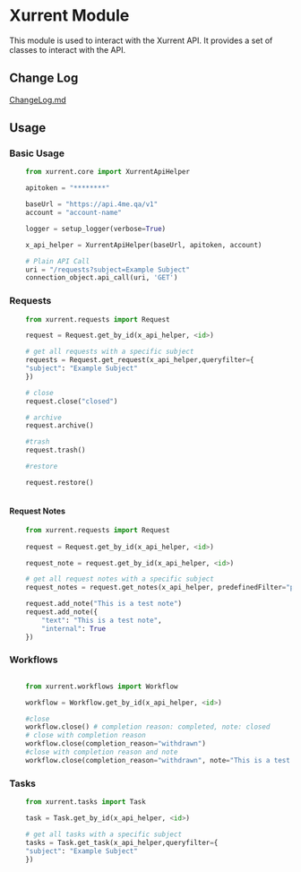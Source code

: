 # Xurrent Module

This module is used to interact with the Xurrent API. It provides a set of classes to interact with the API.

## Change Log

[ChangeLog.md](https://github.com/fasteiner/xurrent-python/blob/main/ChangeLog.md)

## Usage

### Basic Usage

```python
    from xurrent.core import XurrentApiHelper

    apitoken = "********"

    baseUrl = "https://api.4me.qa/v1"
    account = "account-name"

    logger = setup_logger(verbose=True)

    x_api_helper = XurrentApiHelper(baseUrl, apitoken, account)

    # Plain API Call
    uri = "/requests?subject=Example Subject"
    connection_object.api_call(uri, 'GET')

```

### Requests
```python
    from xurrent.requests import Request

    request = Request.get_by_id(x_api_helper, <id>)

    # get all requests with a specific subject
    requests = Request.get_request(x_api_helper,queryfilter={
    "subject": "Example Subject"
    })

    # close
    request.close("closed")

    # archive
    request.archive()

    #trash
    request.trash()

    #restore

    request.restore()
    

```

#### Request Notes

```python
    from xurrent.requests import Request
    
    request = Request.get_by_id(x_api_helper, <id>)

    request_note = request.get_by_id(x_api_helper, <id>)

    # get all request notes with a specific subject
    request_notes = request.get_notes(x_api_helper, predefinedFilter="public")

    request.add_note("This is a test note")
    request.add_note({
        "text": "This is a test note",
        "internal": True
    })

```

### Workflows

```python

    from xurrent.workflows import Workflow

    workflow = Workflow.get_by_id(x_api_helper, <id>)

    #close
    workflow.close() # completion reason: completed, note: closed
    # close with completion reason
    workflow.close(completion_reason="withdrawn")
    #close with completion reason and note
    workflow.close(completion_reason="withdrawn", note="This is a test note")

```

### Tasks

```python
    from xurrent.tasks import Task

    task = Task.get_by_id(x_api_helper, <id>)

    # get all tasks with a specific subject
    tasks = Task.get_task(x_api_helper,queryfilter={
    "subject": "Example Subject"
    })

```
